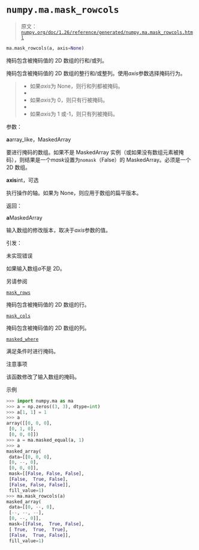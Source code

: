 # `numpy.ma.mask_rowcols`

> 原文：[`numpy.org/doc/1.26/reference/generated/numpy.ma.mask_rowcols.html`](https://numpy.org/doc/1.26/reference/generated/numpy.ma.mask_rowcols.html)

```py
ma.mask_rowcols(a, axis=None)
```

掩码包含被掩码值的 2D 数组的行和/或列。

掩码包含被掩码值的 2D 数组的整行和/或整列。使用*axis*参数选择掩码行为。

> +   如果*axis*为 None，则行和列都被掩码。
> +   
> +   如果*axis*为 0，则只有行被掩码。
> +   
> +   如果*axis*为 1 或-1，则只有列被掩码。

参数：

**a**array_like，MaskedArray

要进行掩码的数组。如果不是 MaskedArray 实例（或如果没有数组元素被掩码），则结果是一个*mask*设置为`nomask`（False）的 MaskedArray。必须是一个 2D 数组。

**axis**int，可选

执行操作的轴。如果为 None，则应用于数组的扁平版本。

返回：

**a**MaskedArray

输入数组的修改版本，取决于*axis*参数的值。

引发：

未实现错误

如果输入数组*a*不是 2D。

另请参阅

[`mask_rows`](https://numpy.org/doc/1.26/reference/generated/numpy.ma.mask_rows.html#numpy.ma.mask_rows)

掩码包含被掩码值的 2D 数组的行。

[`mask_cols`](https://numpy.org/doc/1.26/reference/generated/numpy.ma.mask_cols.html#numpy.ma.mask_cols)

掩码包含被掩码值的 2D 数组的列。

[`masked_where`](https://numpy.org/doc/1.26/reference/generated/numpy.ma.masked_where.html#numpy.ma.masked_where)

满足条件时进行掩码。

注意事项

该函数修改了输入数组的掩码。

示例

```py
>>> import numpy.ma as ma
>>> a = np.zeros((3, 3), dtype=int)
>>> a[1, 1] = 1
>>> a
array([[0, 0, 0],
 [0, 1, 0],
 [0, 0, 0]])
>>> a = ma.masked_equal(a, 1)
>>> a
masked_array(
 data=[[0, 0, 0],
 [0, --, 0],
 [0, 0, 0]],
 mask=[[False, False, False],
 [False,  True, False],
 [False, False, False]],
 fill_value=1)
>>> ma.mask_rowcols(a)
masked_array(
 data=[[0, --, 0],
 [--, --, --],
 [0, --, 0]],
 mask=[[False,  True, False],
 [ True,  True,  True],
 [False,  True, False]],
 fill_value=1) 
```
